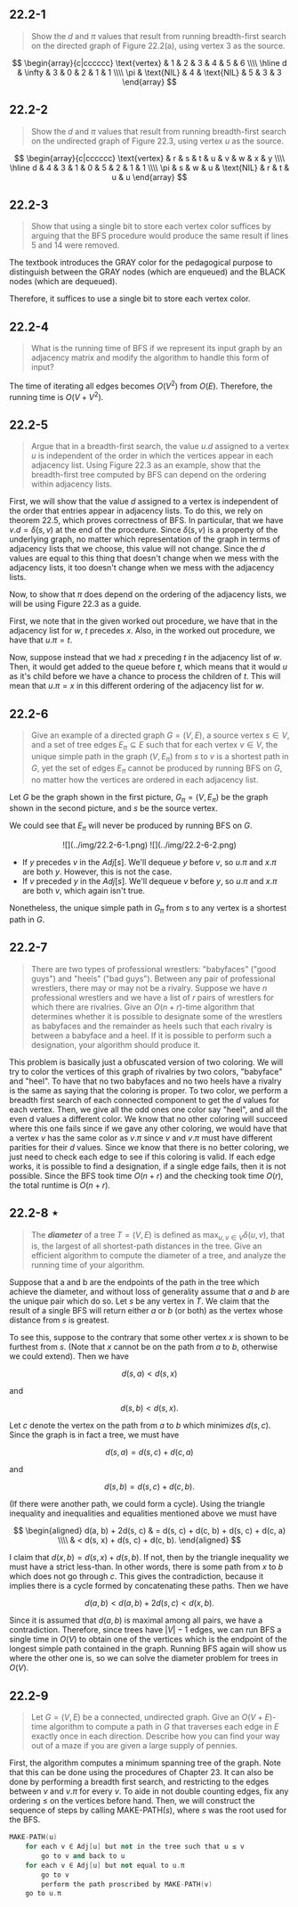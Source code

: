 ## 22.2-1

> Show the $d$ and $\pi$ values that result from running breadth-first search on the directed graph of Figure 22.2(a), using vertex $3$ as the source.

$$
\begin{array}{c|cccccc}
\text{vertex} & 1 & 2 & 3 & 4 & 5 & 6 \\\\
\hline
d & \infty & 3 & 0 & 2 & 1 & 1 \\\\
\pi & \text{NIL} & 4 & \text{NIL} & 5 & 3 & 3
\end{array}
$$

## 22.2-2

> Show the $d$ and $\pi$ values that result from running breadth-first search on the undirected graph of Figure 22.3, using vertex $u$ as the source.

$$
\begin{array}{c|cccccc}
\text{vertex} & r & s & t & u & v & w & x & y \\\\
\hline
d & 4 & 3 & 1 & 0 & 5 & 2 & 1 & 1 \\\\
\pi & s & w & u & \text{NIL} & r & t & u & u
\end{array}
$$

## 22.2-3

> Show that using a single bit to store each vertex color suffices by arguing that the $\text{BFS}$ procedure would produce the same result if lines 5 and 14 were removed.

The textbook introduces the $\text{GRAY}$ color for the pedagogical purpose to distinguish between the $\text{GRAY}$ nodes (which are enqueued) and the $\text{BLACK}$ nodes (which are dequeued).

Therefore, it suffices to use a single bit to store each vertex color. 

## 22.2-4

> What is the running time of $\text{BFS}$ if we represent its input graph by an adjacency matrix and modify the algorithm to handle this form of input?

The time of iterating all edges becomes $O(V^2)$ from $O(E)$. Therefore, the running time is $O(V + V^2)$.

## 22.2-5

> Argue that in a breadth-first search, the value $u.d$ assigned to a vertex $u$ is independent of the order in which the vertices appear in each adjacency list. Using Figure 22.3 as an example, show that the breadth-first tree computed by $\text{BFS}$ can depend on the ordering within adjacency lists.

First, we will show that the value $d$ assigned to a vertex is independent of the order that entries appear in adjacency lists. To do this, we rely on theorem 22.5, which proves correctness of BFS. In particular, that we have $v.d = \delta(s, v)$ at the end of the procedure. Since $\delta(s, v)$ is a property of the underlying graph, no matter which representation of the graph in terms of adjacency lists that we choose, this value will not change. Since the $d$ values are equal to this thing that doesn't change when we mess with the adjacency lists, it too doesn't change when we mess with the adjacency lists.

Now, to show that $\pi$ does depend on the ordering of the adjacency lists, we will be using Figure 22.3 as a guide.

First, we note that in the given worked out procedure, we have that in the adjacency list for $w$, $t$ precedes $x$. Also, in the worked out procedure, we have that $u.\pi = t$.

Now, suppose instead that we had $x$ preceding $t$ in the adjacency list of $w$. Then, it would get added to the queue before $t$, which means that it would $u$ as it's child before we have a chance to process the children of $t$. This will mean that $u.\pi = x$ in this different ordering of the adjacency list for $w$.

## 22.2-6

> Give an example of a directed graph $G = (V, E)$, a source vertex $s \in V$, and a set of tree edges $E_\pi \subseteq E$ such that for each vertex $v \in V$, the unique simple path in the graph $(V, E_\pi)$ from $s$ to $v$ is a shortest path in $G$, yet the set of edges $E_\pi$ cannot be produced by running $\text{BFS}$ on $G$, no matter how the vertices are ordered in each adjacency list.

Let $G$ be the graph shown in the first picture, $G_\pi = (V, E_\pi)$ be the graph shown in the second picture, and $s$ be the source vertex.

We could see that $E_\pi$ will never be produced by running BFS on $G$.

<center>
![](../img/22.2-6-1.png)
![](../img/22.2-6-2.png)
</center>

- If $y$ precedes $v$ in the $Adj[s]$. We'll dequeue $y$ before $v$, so $u.\pi$ and $x.\pi$ are both $y$. However, this is not the case.
- If $v$ preceded $y$ in the $Adj[s]$. We'll dequeue $v$ before $y$, so $u.\pi$ and $x.\pi$ are both $v$, which again isn't true.

Nonetheless, the unique simple path in $G_\pi$ from $s$ to any vertex is a shortest path in $G$.

## 22.2-7

> There are two types of professional wrestlers: "babyfaces" ("good guys") and "heels" ("bad guys"). Between any pair of professional wrestlers, there may or may not be a rivalry. Suppose we have $n$ professional wrestlers and we have a list of $r$ pairs of wrestlers for which there are rivalries. Give an $O(n + r)$-time algorithm that determines whether it is possible to designate some of the wrestlers as babyfaces and the remainder as heels such that each rivalry is between a babyface and a heel. If it is possible to perform such a designation, your algorithm should produce it.

This problem is basically just a obfuscated version of two coloring. We will try to color the vertices of this graph of rivalries by two colors, "babyface" and "heel". To have that no two babyfaces and no two heels have a rivalry is the same as saying that the coloring is proper. To two color, we perform a breadth first search of each connected component to get the $d$ values for each vertex. Then, we give all the odd ones one color say "heel", and all the even d values a different color. We know that no other coloring will succeed where this one fails since if we gave any other coloring, we would have that a vertex $v$ has the same color as $v.\pi$ since $v$ and $v.\pi$ must have different parities for their $d$ values. Since we know that there is no better coloring, we just need to check each edge to see if this coloring is valid. If each edge works, it is possible to find a designation, if a single edge fails, then it is not possible. Since the BFS took time $O(n + r)$ and the checking took time $O(r)$, the total runtime is $O(n + r)$.

## 22.2-8 $\star$

> The **_diameter_** of a tree $T = (V, E)$ is defined as $\max_{u,v \in V} \delta(u, v)$, that is, the largest of all shortest-path distances in the tree. Give an efficient algorithm to compute the diameter of a tree, and analyze the running time of your algorithm.

Suppose that a and b are the endpoints of the path in the tree which achieve the diameter, and without loss of generality assume that $a$ and $b$ are the unique pair which do so. Let $s$ be any vertex in $T$. We claim that the result of a single $\text{BFS}$ will return either $a$ or $b$ (or both) as the vertex whose distance from $s$ is greatest.

To see this, suppose to the contrary that some other vertex $x$ is shown to be furthest from $s$. (Note that $x$ cannot be on the path from $a$ to $b$, otherwise we could extend). Then we have

$$d(s, a) < d(s, x)$$

and

$$d(s, b) < d(s, x).$$

Let $c$ denote the vertex on the path from $a$ to $b$ which minimizes $d(s, c)$. Since the graph is in fact a tree, we must have

$$d(s, a) = d(s, c) + d(c, a)$$

and

$$d(s, b) = d(s, c) + d(c, b).$$

(If there were another path, we could form a cycle). Using the triangle inequality and inequalities and equalities mentioned above we must have

$$
\begin{aligned}
d(a, b) + 2d(s, c) & = d(s, c) + d(c, b) + d(s, c) + d(c, a) \\\\
                   & < d(s, x) + d(s, c) + d(c, b).
\end{aligned}
$$

I claim that $d(x, b) = d(s, x) + d(s, b)$. If not, then by the triangle inequality we must have a strict less-than. In other words, there is some path from $x$ to $b$ which does not go through $c$. This gives the contradiction, because it implies there is a cycle formed by concatenating these paths. Then we have

$$d(a, b) < d(a, b) + 2d(s, c) < d(x, b).$$

Since it is assumed that $d(a, b)$ is maximal among all pairs, we have a contradiction. Therefore, since trees have $|V| - 1$ edges, we can run $\text{BFS}$ a single time in $O(V)$ to obtain one of the vertices which is the endpoint of the longest simple path contained in the graph. Running $\text{BFS}$ again will show us where the other one is, so we can solve the diameter problem for trees in $O(V)$.

## 22.2-9

> Let $G = (V, E)$ be a connected, undirected graph. Give an $O(V + E)$-time algorithm to compute a path in $G$ that traverses each edge in $E$ exactly once in each direction. Describe how you can find your way out of a maze if you are given a large supply of pennies.

First, the algorithm computes a minimum spanning tree of the graph. Note that this can be done using the procedures of Chapter 23. It can also be done by performing a breadth first search, and restricting to the edges between $v$ and $v.\pi$ for every $v$. To aide in not double counting edges, fix any ordering $\le$ on the vertices before hand. Then, we will construct the sequence of steps by calling $\text{MAKE-PATH}(s)$, where $s$ was the root used for the $\text{BFS}$.

```cpp
MAKE-PATH(u)
    for each v ∈ Adj[u] but not in the tree such that u ≤ v
        go to v and back to u
    for each v ∈ Adj[u] but not equal to u.π
        go to v
        perform the path proscribed by MAKE-PATH(v)
    go to u.π
```
